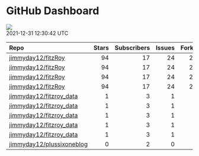 GitHub Dashboard
================

![](https://github.com/jimmyday12/status/workflows/Render%20Status/badge.svg)  
2021-12-31 12:30:42 UTC

| Repo                                                                      | Stars | Subscribers | Issues | Forks | Status                                                                                                                                                                                | Commit                                                                                                                                                                               |
| :------------------------------------------------------------------------ | ----: | ----------: | -----: | ----: | :------------------------------------------------------------------------------------------------------------------------------------------------------------------------------------ | :----------------------------------------------------------------------------------------------------------------------------------------------------------------------------------- |
| [jimmyday12/fitzRoy](https://github.com/jimmyday12/fitzRoy)               |    94 |          17 |     24 |    23 | [![](https://github.com/jimmyday12/fitzRoy/workflows/R-CMD-check/badge.svg)](https://github.com/jimmyday12/fitzRoy/actions/runs/1630753078)                                           | <a href="https://github.com/jimmyday12/fitzRoy/commit/1b0e390b522a66ab6db2a4cb2f3bec38a19c711b" title="updating contributor list">1b0e39</a>                                         |
| [jimmyday12/fitzRoy](https://github.com/jimmyday12/fitzRoy)               |    94 |          17 |     24 |    23 | [![](https://github.com/jimmyday12/fitzRoy/workflows/pkgdown/badge.svg)](https://github.com/jimmyday12/fitzRoy/actions/runs/1282351285)                                               | <a href="https://github.com/jimmyday12/fitzRoy/commit/1b0e390b522a66ab6db2a4cb2f3bec38a19c711b" title="updating contributor list">1b0e39</a>                                         |
| [jimmyday12/fitzRoy](https://github.com/jimmyday12/fitzRoy)               |    94 |          17 |     24 |    23 | [![](https://github.com/jimmyday12/fitzRoy/workflows/Commands/badge.svg)](https://github.com/jimmyday12/fitzRoy/actions/runs/1580775064)                                              | <a href="https://github.com/jimmyday12/fitzRoy/commit/1b0e390b522a66ab6db2a4cb2f3bec38a19c711b" title="updating contributor list">1b0e39</a>                                         |
| [jimmyday12/fitzRoy](https://github.com/jimmyday12/fitzRoy)               |    94 |          17 |     24 |    23 | [![](https://github.com/jimmyday12/fitzRoy/workflows/Render%20README/badge.svg)](https://github.com/jimmyday12/fitzRoy/actions/runs/1236141929)                                       | <a href="https://github.com/jimmyday12/fitzRoy/commit/6a6d3b28c23e4b067f1e623037df811c93604263" title="updating readme">6a6d3b</a>                                                   |
| [jimmyday12/fitzroy\_data](https://github.com/jimmyday12/fitzroy_data)    |     1 |           3 |      1 |     0 | [![](https://github.com/jimmyday12/fitzroy_data/workflows/update%20data/badge.svg)](https://github.com/jimmyday12/fitzroy_data/actions/runs/30566608)                                 | <a href="https://github.com/jimmyday12/fitzroy_data/commit/513395df69da59ea026a522360ebf3542ef535b3" title="Merge branch 'master' of github.com:jimmyday12/fitzroy_data">513395</a>  |
| [jimmyday12/fitzroy\_data](https://github.com/jimmyday12/fitzroy_data)    |     1 |           3 |      1 |     0 | [![](https://github.com/jimmyday12/fitzroy_data/workflows/test%20script/badge.svg)](https://github.com/jimmyday12/fitzroy_data/actions/runs/30568704)                                 | <a href="https://github.com/jimmyday12/fitzroy_data/commit/d1eab30fb9dc7c6b4901b562cf4f2e9006812e67" title="fixing install line">d1eab3</a>                                          |
| [jimmyday12/fitzroy\_data](https://github.com/jimmyday12/fitzroy_data)    |     1 |           3 |      1 |     0 | [![](https://github.com/jimmyday12/fitzroy_data/workflows/schedule%20script/badge.svg)](https://github.com/jimmyday12/fitzroy_data/actions/runs/30568431)                             | <a href="https://github.com/jimmyday12/fitzroy_data/commit/f4691ba1420dbbbece8520463bc737a41826f7b6" title="testing">f4691b</a>                                                      |
| [jimmyday12/fitzroy\_data](https://github.com/jimmyday12/fitzroy_data)    |     1 |           3 |      1 |     0 | [![](https://github.com/jimmyday12/fitzroy_data/workflows/testing%20that%20R%20script%20runs/badge.svg)](https://github.com/jimmyday12/fitzroy_data/actions/runs/30651218)            | <a href="https://github.com/jimmyday12/fitzroy_data/commit/c043fd96eb1477958dfbbdc5bb160d6b99c45e4d" title="Update test_schedule.yml">c043fd</a>                                     |
| [jimmyday12/fitzroy\_data](https://github.com/jimmyday12/fitzroy_data)    |     1 |           3 |      1 |     0 | [![](https://github.com/jimmyday12/fitzroy_data/workflows/get%20new%20data/badge.svg)](https://github.com/jimmyday12/fitzroy_data/actions/runs/1637609101)                            | <a href="https://github.com/jimmyday12/fitzroy_data/commit/d5d3bbfa311a5733c28f3b60c78f754bb4307a42" title="updating weekly_data_process">d5d3bb</a>                                 |
| [jimmyday12/plussixoneblog](https://github.com/jimmyday12/plussixoneblog) |     0 |           2 |      0 |     1 | [![](https://github.com/jimmyday12/plussixoneblog/workflows/Get%20new%20data%20and%20rebuild%20site/badge.svg)](https://github.com/jimmyday12/plussixoneblog/actions/runs/1640567283) | <a href="https://github.com/jimmyday12/plussixoneblog/commit/dfb7b288caeeaee4e7cacdf3ca9bfe8104e98f9b" title="Commit from GitHub Actions (Get new data and rebuild site)">dfb7b2</a> |
